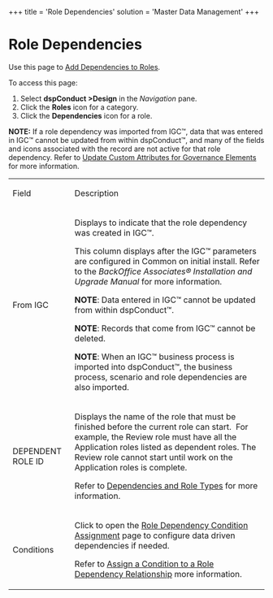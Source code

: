 +++
title = 'Role Dependencies'
solution = 'Master Data Management'
+++

# Role Dependencies

<div class="use">

Use this page to [Add Dependencies to
Roles](../Use_Cases/Role_Dependencies.htm#Add_Dependencies_to_Roles).

</div>

To access this page:

1.  Select <span style="font-weight: bold;">dspConduct
    \></span><span style="font-weight: bold;">Design</span> in the
    <span style="font-style: italic;">Navigation</span> pane.
2.  Click the <span style="font-weight: bold;">Roles</span> icon for a
    category.
3.  Click the <span style="font-weight: bold;">Dependencies</span> icon
    for a role.

**NOTE:** If a role dependency was imported from IGC™, data that was
entered in IGC™ cannot be updated from within dspConduct™, and many of
the fields and icons associated with the record are not active for that
role dependency. Refer to [Update Custom Attributes for Governance
Elements](../Use_Cases/Update_Custom_Attributes_for_Governance_Elements.htm)
for more information.

<table>
<tbody>
<tr class="odd">
<td><p>Field</p></td>
<td><p>Description</p></td>
</tr>
<tr class="even">
<td><p>From IGC</p></td>
<td><p>Displays to indicate that the role dependency was created in IGC™.</p>
<p>This column displays after the IGC™ parameters are configured in Common on initial install. Refer to the <em>BackOffice Associates® Installation and Upgrade Manual</em> for more information.</p>
<p><strong>NOTE</strong>: Data entered in IGC™ cannot be updated from within dspConduct™.</p>
<p><strong>NOTE</strong>: Records that come from IGC™ cannot be deleted.</p>
<p><strong>NOTE</strong>: When an IGC™ business process is imported into dspConduct™, the business process, scenario and role dependencies are also imported.</p></td>
</tr>
<tr class="odd">
<td><p>DEPENDENT ROLE ID</p></td>
<td><p>Displays the name of the role that must be finished before the current role can start.  For example, the Review role must have all the Application roles listed as dependent roles. The Review role cannot start until work on the Application roles is complete.</p>
<p>Refer to <a href="../Use_Cases/Role_Dependencies.htm#Dependencies_and_Role_Types">Dependencies and Role Types</a> for more information.</p></td>
</tr>
<tr class="even">
<td><p>Conditions</p></td>
<td><p>Click to open the <a href="Role_Depend_Cond_Assin_Page.htm">Role Dependency Condition Assignment</a> page to configure data driven dependencies if needed.</p>
<p>Refer to <a href="../Use_Cases/Role_Dependencies.htm#Assign_a_Condition_to_a_Role_Dependency_Relationship">Assign a Condition to a Role Dependency Relationship</a> more information.</p></td>
</tr>
</tbody>
</table>

